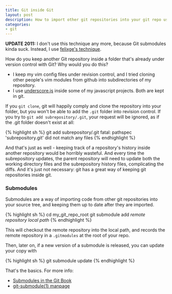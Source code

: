 ```yaml
---
title: Git inside Git
layout: post
description: How to import other git repositories into your git repo using submodules
categories:
- git
---
```


**UPDATE 2011:** I don't use this technique any more, because Git submodules kinda suck. Instead, I use [felixge's technique][1].

How do you keep another Git repository inside a folder that's already under
version control with Git? Why would you do this?

- I keep my vim config files under revision control, and I tried cloning other
  people's vim modules from github into subdirectories of my repository.
- I use [underscore.js](http://documentcloud.github.com/underscore/) inside some
  of my javascript projects. Both are kept in git.

If you `git clone`, git will happily comply and clone the repository into your
folder, but you won't be able to add the `.git` folder into revision control.
If you try to `git add subrepository/.git`, your request will be ignored, as if
the .git folder doesn't exist at all:

{% highlight sh %}
git add subrepository/.git
fatal: pathspec 'subrepository.git' did not match any files
{% endhighlight %}

And that's just as well - keeping track of a repository's history inside
another repository would be horribly wasteful. And every time the subrepository
updates, the parent repository will need to update both the working directory
files and the subrepository history files, complicating the diffs. And it's
just not necessary: git has a great way of keeping git repositories inside git.

### Submodules

Submodules are a way of importing code from other git repositories into your source tree, and keeping them up to date after they are imported.

{% highlight sh %}
cd my_git_repo_root
git submodule add *remote repository* *local path*
{% endhighlight %}

This will checkout the remote repository into the local path, and records the
remote repository in a `.gitmodules` at the root of your repo.

Then, later on, if a new version of a submodule is released, you can update your
copy with

{% highlight sh %}
git submodule update
{% endhighlight %}

That's the basics. For more info:
- [Submodules in the Git Book](http://book.git-scm.com/5_submodules.html)
- [git-submodule(1) manpage](http://www.kernel.org/pub/software/scm/git/docs/git-submodule.html)

[1]: http://debuggable.com/posts/git-fake-submodules:4b563ee4-f3cc-4061-967e-0e48cbdd56cb
